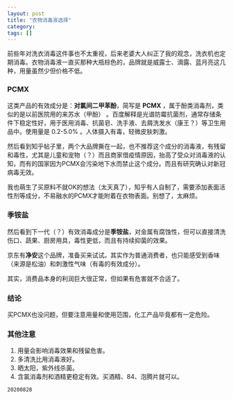 ```yaml
---
layout: post
title: "衣物消毒液选择"
category: 
tags: []
---
```




前些年对洗衣消毒这件事也不太重视，后来老婆大人纠正了我的观念，洗衣机也定期消毒。衣物消毒液一直买那种大瓶棕色的，品牌就是威露士、滴露、蓝月亮这几种，用量虽然少但价格不低。

### PCMX

这类产品的有效成分是：**对氯间二甲苯酚**，简写是 **PCMX** ，属于酚类消毒剂，类似的是以前医院用的来苏水（甲酚） 。百度解释是光谱防霉抗菌剂，通常存储条件下稳定性好，用于医用消毒、抗菌皂、洗手液、去屑洗发水（康王？）等卫生用品中。使用量是 0.2-5.0% 。人体摄入有毒，轻微皮肤刺激。

然后看到知乎帖子里，两个大品牌撕在一起，也不推荐这个成分的消毒液，有残留和毒性，尤其是儿童和宠物（？）而且商家借疫情原因，抬高了受众对消毒液的认知，而有的国家因为PCMX会污染地下水而禁止这个成分。而且有研究确认对新冠病毒无效。

我也萌生了买原料不就OK的想法（太天真了），知乎有人自制了，需要添加表面活性剂等成分，不易融水的PCMX才能附着在衣物表面。别想了，太麻烦。

### 季铵盐

然后看到下一代（？）有效消毒成分是**季铵盐**，对金属有腐蚀性，但可以直接清洗伤口、蔬果、厨房用具，毒性更低，而且有持续抑菌的效果。

京东有**净安**这个品牌，准备买来试试。其实作为普通消费者，也只能感受到香味（来源是松油）和刺激性气味（有毒的有效成分）。

其实，消费品本身的利润巨大很正常，但如果有危害就不合适了。

### 结论

买PCMX也没问题，但要注意用量和使用范围，化工产品毕竟都有一定危险。

### 其他注意

1. 用量会影响消毒效果和残留危害。
2. 多清洗比用消毒液好。
3. 晒太阳，紫外线杀菌。
4. 含氯消毒剂和酒精更稳定有效。买酒精、84、泡腾片就可以。

`20200828`

